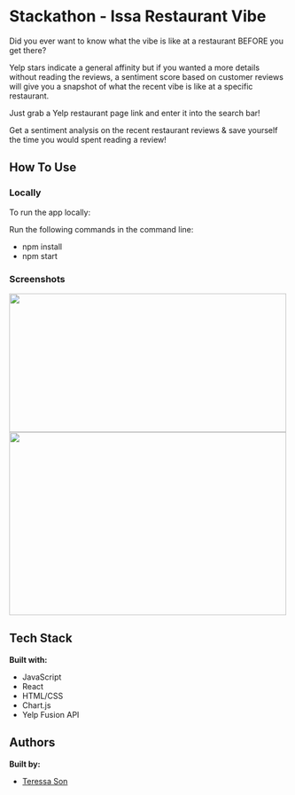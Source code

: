 # Stackathon - Issa Restaurant Vibe

Did you ever want to know what the vibe is like at a restaurant BEFORE you get there? 

Yelp stars indicate a general affinity but if you wanted a more details without reading the reviews, a sentiment score based on customer reviews will give you a snapshot of what the recent vibe is like at a specific restaurant.

Just grab a Yelp restaurant page link and enter it into the search bar!

Get a sentiment analysis on the recent restaurant reviews & save yourself the time you would spent reading a review!

## How To Use

### Locally

To run the app locally:

Run the following commands in the command line:

- npm install
- npm start



### Screenshots

<p float="left">
<img src="https://i.imgur.com/t01vQib.png?1" height="250px" width="500px" style='display: inline-block'/>
<img src="https://i.imgur.com/oIHCgHj.png" height="330px" width="500px" style='display: inline-block'/>
</p>

## Tech Stack

**Built with:**

- JavaScript
- React
- HTML/CSS
- Chart.js
- Yelp Fusion API

## Authors

**Built by:**

- [Teressa Son](https://github.com/tttson)
